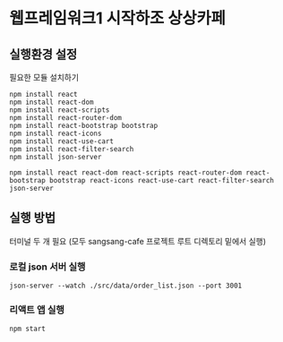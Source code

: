 # 웹프레임워크1 시작하조 상상카페

## 실행환경 설정
필요한 모듈 설치하기
```
npm install react
npm install react-dom
npm install react-scripts
npm install react-router-dom
npm install react-bootstrap bootstrap
npm install react-icons
npm install react-use-cart
npm install react-filter-search
npm install json-server
```
```
npm install react react-dom react-scripts react-router-dom react-bootstrap bootstrap react-icons react-use-cart react-filter-search json-server
```

## 실행 방법
터미널 두 개 필요 (모두 sangsang-cafe 프로젝트 루트 디렉토리 밑에서 실행)
### 로컬 json 서버 실행
```
json-server --watch ./src/data/order_list.json --port 3001
```
### 리액트 앱 실행
```
npm start
```
